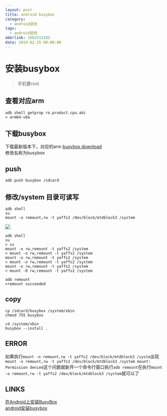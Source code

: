 ```yaml
---
layout: post
title: android busybox
category: 
  - android逆向
tags: 
  - android逆向
abbrlink: 1663513283
date: 2019-02-25 00:00:00
---
```


# 安装busybox
> 手机要root

## 查看对应arm
	adb shell getprop ro.product.cpu.abi
	> arm64-v8a

## 下载busybox

下载最新版本下，对应的arm
[busybox download](http://www.busybox.net/downloads/binaries)  
修改名称为busybox

## push

	adb push busybox /sdcard

## 修改/system 目录可读写

	adb shell
	su
	mount -o remount,rw -t yaffs2 /dev/block/mtdblock3 /system

![](https://coding.net/u/tea9/p/image/git/raw/master/blog_img/28/01.png)

	adb shell 
	su
	> su
	mount -o rw,remount -t yaffs2 /system
	> mount -o rw,remount -t yaffs2 /system
	mount -o rw,remount -t yaffs2 /system
	> mount -o rw,remount -t yaffs2 /system
	mount -o rw,remount -t yaffs2 /system
	> mount -0 rw,remount -t yaffs2 /system

	adb remount
	>remount succeeded

## copy
	cp /sdcard/busybox /system/xbin
	chmod 755 busybox

	cd /system/xbin
	busybox --install .

## ERROR
如果执行`mount -o remount,rw -t yaffs2 /dev/block/mtdblock3 /syste`出现```mount -o remount,rw -t yaffs2 /dev/block/mtdblock3 /system
mount: Permission denied```这个问题就新开一个命令行窗口执行```adb remount```在执行```mount -o remount,rw -t yaffs2 /dev/block/mtdblock3 /system```就可以了

## LINKS

[在Android上安装BusyBox](https://blog.csdn.net/hp910315/article/details/79510223)  
[android安装busybox](https://www.cnblogs.com/shamoguzhou/p/6233407.html)  
